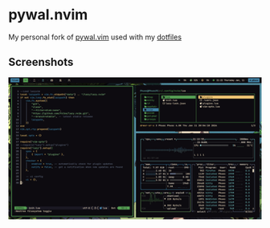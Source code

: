 # pywal.nvim

My personal fork of [pywal.vim](https://github.com/AlphaTechnolog/pywal.nvim)
used with my [dotfiles](https://github.com/phuocn0302/dotfiles)

## Screenshots

![01](./.screenshots/01.png)


